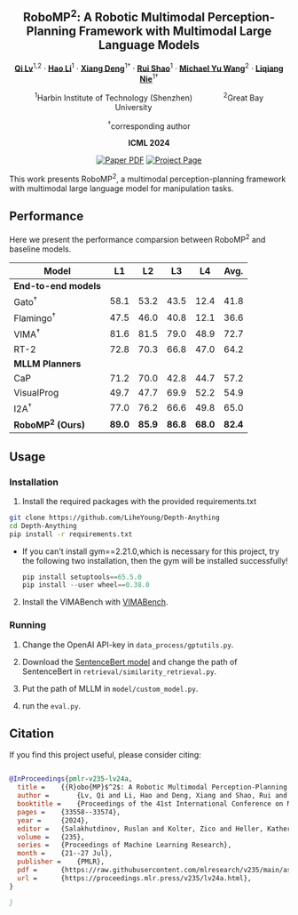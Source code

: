 <div align="center">
<h2>RoboMP<sup>2</sup>: A Robotic Multimodal Perception-Planning Framework with Multimodal Large Language Models</h2>

[**Qi Lv**](https://aopolin-lv.github.io/)<sup>1,2</sup> · [**Hao Li**](https://openreview.net/profile?id=~Hao_Li59)<sup>1</sup> · [**Xiang Deng**](https://xiang-deng-dl.github.io/)<sup>1&dagger;</sup> · [**Rui Shao**](https://rshaojimmy.github.io/)<sup>1</sup> · [**Michael Yu Wang**](https://scholar.google.com/citations?user=Oo7c22wAAAAJ&hl=zh-CN)<sup>2</sup> · [**Liqiang Nie**](https://liqiangnie.github.io/)<sup>1&dagger;</sup>

<sup>1</sup>Harbin Institute of Technology (Shenzhen)&emsp;&emsp;&emsp;&emsp;<sup>2</sup>Great Bay University&emsp;&emsp;&emsp;&emsp;

<sup>&dagger;</sup>corresponding author

**ICML 2024**

<a href="https://arxiv.org/abs/2404.04929"><img src='https://img.shields.io/badge/arXiv-RoboMP2-red' alt='Paper PDF'></a>
<a href='https://aopolin-lv.github.io/RoboMP2.github.io/'><img src='https://img.shields.io/badge/Project_Page-RoboMP2-green' alt='Project Page'></a>
</div>

This work presents RoboMP<sup>2</sup>, a multimodal perception-planning framework with multimodal large language model for manipulation tasks.



## Performance
Here we present the performance comparsion between RoboMP<sup>2</sup> and baseline models.


| Model | L1 | L2 | L3 | L4 | Avg. |
|-------|-----|-----|-----|-----|------|
| **End-to-end models** |
| Gato<sup>&dagger;</sup> | 58.1 | 53.2 | 43.5 | 12.4 | 41.8 |
| Flamingo<sup>&dagger;</sup> | 47.5 | 46.0 | 40.8 | 12.1 | 36.6 |
| VIMA<sup>&dagger;</sup> | 81.6 | 81.5 | 79.0 | 48.9 | 72.7 |
| RT-2 | 72.8 | 70.3 | 66.8 | 47.0 | 64.2 |
| **MLLM Planners** |
| CaP | 71.2 | 70.0 | 42.8 | 44.7 | 57.2 |
| VisualProg | 49.7 | 47.7 | 69.9 | 52.2 | 54.9 |
| I2A<sup>&dagger;</sup> | 77.0 | 76.2 | 66.6 | 49.8 | 65.0 |
| **RoboMP<sup>2</sup> (Ours)** | **89.0** | **85.9** | **86.8** | **68.0** | **82.4** |



## Usage 

### Installation
1. Install the required packages with the provided requirements.txt
```bash
git clone https://github.com/LiheYoung/Depth-Anything
cd Depth-Anything
pip install -r requirements.txt
```

* If you can't install gym==2.21.0,which is necessary for this project, try the following two installation, then the gym will be installed successfully!

  ```python
  pip install setuptools==65.5.0
  pip install --user wheel==0.38.0
  ```

2. Install the VIMABench with [VIMABench](https://github.com/vimalabs/VimaBench).

### Running

1. Change the OpenAI API-key in `data_process/gptutils.py`.

2. Download the [SentenceBert model](https://github.com/UKPLab/sentence-transformers) and change the path of SentenceBert in `retrieval/similarity_retrieval.py`.

3. Put the path of MLLM in `model/custom_model.py`.

4. run the `eval.py`.


## Citation

If you find this project useful, please consider citing:

```bibtex

@InProceedings{pmlr-v235-lv24a,
  title = 	 {{R}obo{MP}$^2$: A Robotic Multimodal Perception-Planning Framework with Multimodal Large Language Models},
  author =       {Lv, Qi and Li, Hao and Deng, Xiang and Shao, Rui and Wang, Michael Y and Nie, Liqiang},
  booktitle = 	 {Proceedings of the 41st International Conference on Machine Learning},
  pages = 	 {33558--33574},
  year = 	 {2024},
  editor = 	 {Salakhutdinov, Ruslan and Kolter, Zico and Heller, Katherine and Weller, Adrian and Oliver, Nuria and Scarlett, Jonathan and Berkenkamp, Felix},
  volume = 	 {235},
  series = 	 {Proceedings of Machine Learning Research},
  month = 	 {21--27 Jul},
  publisher =    {PMLR},
  pdf = 	 {https://raw.githubusercontent.com/mlresearch/v235/main/assets/lv24a/lv24a.pdf},
  url = 	 {https://proceedings.mlr.press/v235/lv24a.html},
}

}
```
